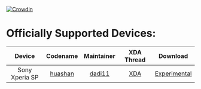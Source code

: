 [![Crowdin](https://d322cqt584bo4o.cloudfront.net/paosp-rom/localized.svg)](https://translate.paosp.com/project/paosp-rom)

Officially Supported Devices:
=============================

| Device                            | Codename                                                                           | Maintainer                                                | XDA Thread                                                       | Download                                                                                     |
| :-------------------------------: | :--------------------------------------------------------------------------------: | :-------------------------------------------------------: | :--------------------------------------------------------------: | :-------------------------------------------------------------------------------------:      |
| Sony Xperia SP                    | [huashan](https://github.com/PornAOSP/android_device_sony_huashan)              | [dadi11](https://github.com/dadi11)                       | [XDA](https://forum.xda-developers.com/showthread.php?t=3834648) | [Experimental](https://mirrors.c0urier.net/android/teamhorizon/P/Experimental/huashan/)        |

<!-- Note for maintainers: add your devices in alphabetical order by the "Device" column, not "Codename" -->
